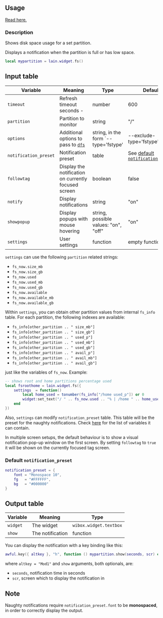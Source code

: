 ## Usage

[Read here.](https://github.com/copycat-killer/lain/wiki/Widgets#usage)

### Description

Shows disk space usage for a set partition.

Displays a notification when the partition is full or has low space.

```lua
local mypartition = lain.widget.fs()
```

## Input table

Variable | Meaning | Type | Default
--- | --- | --- | ---
`timeout` | Refresh timeout seconds -| number | 600
`partition` | Partition to monitor | string | "/"
`options` | Additional options to pass to [`dfs`](https://github.com/copycat-killer/lain/blob/master/scripts/dfs) | string, in the form `--type='fstype' | --exclude-type='fstype'` | nil
`notification_preset` | Notification preset | table | See [default `notification_preset`](https://github.com/copycat-killer/lain/wiki/fs#default-notification_preset)
`followtag` | Display the notification on currently focused screen | boolean | false
`notify` | Display notifications | string | "on"
`showpopup` | Display popups with mouse hovering | string, possible values: "on", "off" | "on"
`settings` | User settings | function | empty function

`settings` can use the following `partition` related strings:

* `fs_now.size_mb`
* `fs_now.size_gb`
* `fs_now.used`
* `fs_now.used_mb`
* `fs_now.used_gb`
* `fs_now.available`
* `fs_now.available_mb`
* `fs_now.available_gb`

Within `settings`, you can obtain other partition values from internal `fs_info` table. For each partition, the following indexes are available:

*  `fs_info[other_partition .. " size_mb"]`
*  `fs_info[other_partition .. " size_gb"]`
*  `fs_info[other_partition .. " used_p"]`
*  `fs_info[other_partition .. " used_mb"]`
*  `fs_info[other_partition .. " used_gb"]`
*  `fs_info[other_partition .. " avail_p"]`
*  `fs_info[other_partition .. " avail_mb"]`
*  `fs_info[other_partition .. " avail_gb"]`

just like the variables of `fs_now`. Example:

```lua
-- shows root and home partitions percentage used
local fsroothome = lain.widget.fs({
    settings  = function()
        local home_used = tonumber(fs_info["/home used_p"]) or 0
        widget:set_text("/ " .. fs_now.used .. "% | /home " .. home_used .. "% ")
    end
})
```

Also, `settings` can modify `notification_preset` table. This table will be the preset for the naughty notifications. Check [here](https://awesomewm.org/doc/api/libraries/naughty.html#notify) for the list of variables it can contain.

In multiple screen setups, the default behaviour is to show a visual notification pop-up window on the first screen. By setting `followtag` to `true` it will be shown on the currently focused tag screen.

### Default `notification_preset`

```lua
notification_preset = {
    font = "Monospace 10",
    fg   = "#FFFFFF",
    bg   = "#000000"
}
```

## Output table

Variable | Meaning | Type
--- | --- | ---
`widget` | The widget | `wibox.widget.textbox`
`show` | The notification | function

You can display the notification with a key binding like this:

```lua
awful.key({ altkey }, "h", function () mypartition.show(seconds, scr) end),
```

where ``altkey = "Mod1"`` and ``show`` arguments, both optionals, are:

* `seconds`, notification time in seconds
* `scr`, screen which to display the notification in

## Note

Naughty notifications require `notification_preset.font` to be **monospaced**, in order to correctly display the output.